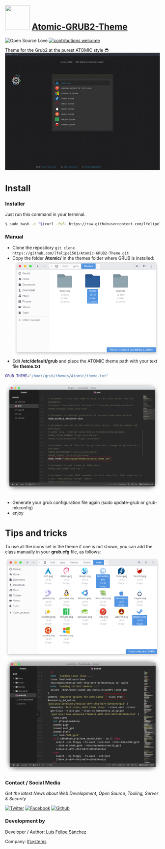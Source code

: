 # <a href="https://www.lfsystems.com.co"><img src="https://cn.pling.com/img/d/1/9/e/34ca796826e3886a5232d81f1b598e1ccdc4.png" width="80" height="80"></a> <a href="https://www.gnome-look.org/p/1200710/">Atomic-GRUB2-Theme</a>
![Open Source Love](https://badges.frapsoft.com/os/v1/open-source.png?v=103)
[![contributions welcome](https://img.shields.io/badge/contributions-welcome-brightgreen.svg?style=flat)](https://github.com/lfelipe1501/Atomic-GRUB2-Theme/issues)

Theme for the Grub2 at the purest ATOMIC style :sunglasses:
![Atomic-Theme](https://raw.githubusercontent.com/lfelipe1501/lfelipe-projects/master/AtomicGRUB/Atomic-GRUB2-theme.gif)

# Install

### Installer
Just run this command in your terminal.

```bash
$ sudo bash -c "$(curl -fsSL https://raw.githubusercontent.com/lfelipe1501/Atomic-GRUB2-Theme/master/install.sh)"
```

### Manual
- Clone the repository `git clone https://github.com/lfelipe1501/Atomic-GRUB2-Theme.git`
- Copy the folder **Atomic/** in the themes folder where GRUB is installed:
![capture1](https://raw.githubusercontent.com/lfelipe1501/lfelipe-projects/master/AtomicGRUB/capture1.png)
- Edit **/etc/default/grub** and place the ATOMIC theme path with your text file **theme.txt**
```bash
GRUB_THEME="/boot/grub/themes/Atomic/theme.txt"
```
![capture2](https://raw.githubusercontent.com/lfelipe1501/lfelipe-projects/master/AtomicGRUB/capture2.png)
- Generate your grub configuration file again (sudo update-grub or grub-mkconfig)
- enjoy

# Tips and tricks

To use all the icons set in the theme if one is not shown, you can add the class manually in your **grub.cfg** file, as follows:

![capture4](https://raw.githubusercontent.com/lfelipe1501/lfelipe-projects/master/AtomicGRUB/capture4.png)
![capture3](https://raw.githubusercontent.com/lfelipe1501/lfelipe-projects/master/AtomicGRUB/capture3.png)

### Contact / Social Media

*Get the latest News about Web Development, Open Source, Tooling, Server & Security*

[![Twitter](https://github.frapsoft.com/social/twitter.png)](https://twitter.com/lfelipe1501)
[![Facebook](https://github.frapsoft.com/social/facebook.png)](https://www.facebook.com/lfelipe1501)
[![Github](https://github.frapsoft.com/social/github.png)](https://github.com/lfelipe1501)

### Development by

Developer / Author: [Luis Felipe Sánchez](https://github.com/lfelipe1501)

Company: [lfsystems](https://www.lfsystems.com.co)
